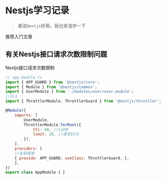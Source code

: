 # Nestjs学习记录

> 都说`Nestjs`好用，我也来浅学一下

推荐入门文章

<Linkcard title="Vue3响应学完这篇 Nest.js 实战，还没入门的来锤我！" description="(长文预警)看到群里大家对`Nest.js`热情都很高,自己也心痒痒， - 掘金" url="https://juejin.cn/post/7032079740982788132?searchId=20240906140454C6682E9D087820816E35#heading-6" logo="https://lf-web-assets.juejin.cn/obj/juejin-web/xitu_juejin_web/static/favicons/favicon-32x32.png" />

## 有关Nestjs接口请求次数限制问题

Nestjs接口请求次数限制

```js
// app.module.ts 
import { APP_GUARD } from '@nestjs/core'; 
import { Module } from '@nestjs/common'; 
import { UserModule } from './modules/user/user.module'; 
//引入 
import { ThrottlerModule, ThrottlerGuard } from '@nestjs/throttler'; 

@Module({ 
	imports: [ 
		UserModule, 
		ThrottlerModule.forRoot({ 
			ttl: 60, //1分钟 
			limit: 10, //请求10次 
		}), 
	], 
	providers: [ 
	//全局使用 
	{ provide: APP_GUARD, useClass: ThrottlerGuard, }, 
	], 
}) 
export class AppModule { }
```


